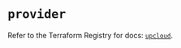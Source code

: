 # `provider`

Refer to the Terraform Registry for docs: [`upcloud`](https://registry.terraform.io/providers/upcloudltd/upcloud/5.22.1/docs).
